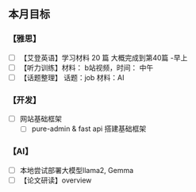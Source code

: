 ## 本月目标
### 【雅思】
- [ ] 【艾登英语】学习材料 20 篇 大概完成到第40篇 -早上
- [ ] 【听力训练】材料： b站视频，时间： 中午
- [ ] 【话题整理】 话题：job  材料：AI
### 【开发】
- [ ] 网站基础框架
	- [ ] pure-admin  & fast api 搭建基础框架
### 【AI】
- [ ] 本地尝试部署大模型llama2, Gemma
- [ ] 【论文研读】overview
